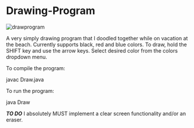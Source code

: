 # Drawing-Program

![drawprogram](https://cloud.githubusercontent.com/assets/25370724/23096793/0e49c5b2-f5f2-11e6-8de9-d82956a109f4.png)

A very simply drawing program that I doodled together while on vacation at the beach. 
Currently supports black, red and blue colors. To draw, hold the SHIFT key and use the arrow keys. 
Select desired color from the colors dropdown menu. 

To compile the program:

javac Draw.java

To run the program:

java Draw


***TO DO***
I absolutely MUST implement a clear screen functionality and/or an eraser. 
